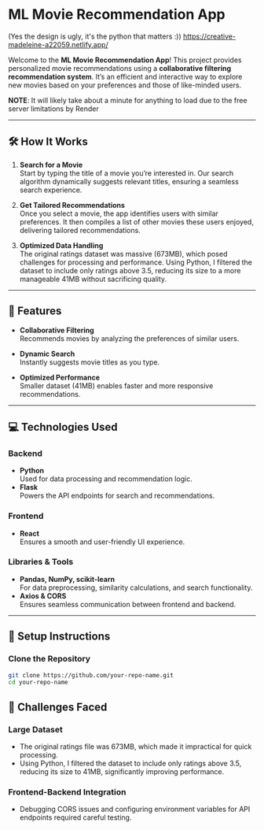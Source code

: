# ML Movie Recommendation App

(Yes the design is ugly, it's the python that matters :))
https://creative-madeleine-a22059.netlify.app/

Welcome to the **ML Movie Recommendation App**! This project provides personalized movie recommendations using a **collaborative filtering recommendation system**. It’s an efficient and interactive way to explore new movies based on your preferences and those of like-minded users.

**NOTE**: It will likely take about a minute for anything to load due to the free server limitations by Render

---

## 🛠 How It Works

1. **Search for a Movie**  
   Start by typing the title of a movie you’re interested in. Our search algorithm dynamically suggests relevant titles, ensuring a seamless search experience.

2. **Get Tailored Recommendations**  
   Once you select a movie, the app identifies users with similar preferences. It then compiles a list of other movies these users enjoyed, delivering tailored recommendations.

3. **Optimized Data Handling**  
   The original ratings dataset was massive (673MB), which posed challenges for processing and performance. Using Python, I filtered the dataset to include only ratings above 3.5, reducing its size to a more manageable 41MB without sacrificing quality.

---

## 🌟 Features

- **Collaborative Filtering**  
  Recommends movies by analyzing the preferences of similar users.
  
- **Dynamic Search**  
  Instantly suggests movie titles as you type.
  
- **Optimized Performance**  
  Smaller dataset (41MB) enables faster and more responsive recommendations.

---

## 💻 Technologies Used

### Backend  
- **Python**  
  Used for data processing and recommendation logic.  
- **Flask**  
  Powers the API endpoints for search and recommendations.  

### Frontend  
- **React**  
  Ensures a smooth and user-friendly UI experience.

### Libraries & Tools  
- **Pandas, NumPy, scikit-learn**  
  For data preprocessing, similarity calculations, and search functionality.  
- **Axios & CORS**  
  Ensures seamless communication between frontend and backend.

---

## 🚀 Setup Instructions

### Clone the Repository  
```bash
git clone https://github.com/your-repo-name.git
cd your-repo-name
```
## 🔧 Challenges Faced
### Large Dataset

- The original ratings file was 673MB, which made it impractical for quick processing.
- Using Python, I filtered the dataset to include only ratings above 3.5, reducing its size to 41MB, significantly improving performance.
  
### Frontend-Backend Integration
- Debugging CORS issues and configuring environment variables for API endpoints required careful testing.

